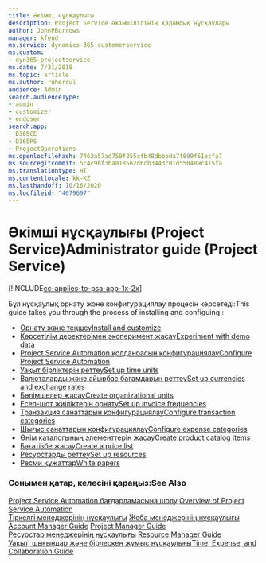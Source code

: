 ```yaml
---
title: Әкімші нұсқаулығы
description: Project Service әкімшілігінің қадамдық нұсқаулары
author: JohnPBurrows
manager: kfend
ms.service: dynamics-365-customerservice
ms.custom:
- dyn365-projectservice
ms.date: 7/31/2018
ms.topic: article
ms.author: ruhercul
audience: Admin
search.audienceType:
- admin
- customizer
- enduser
search.app:
- D365CE
- D365PS
- ProjectOperations
ms.openlocfilehash: 7462a57ad750f255cfb48dbbeda7f899f51ecfa7
ms.sourcegitcommit: 5c4c9bf3ba018562d6cb3443c01d550489c415fa
ms.translationtype: HT
ms.contentlocale: kk-KZ
ms.lasthandoff: 10/16/2020
ms.locfileid: "4079697"
---
```

# <a name="administrator-guide-project-service"></a><span data-ttu-id="54a12-103">Әкімші нұсқаулығы (Project Service)</span><span class="sxs-lookup"><span data-stu-id="54a12-103">Administrator guide (Project Service)</span></span>

[!INCLUDE[cc-applies-to-psa-app-1x-2x](../includes/cc-applies-to-psa-app-1x-2x.md)]

<span data-ttu-id="54a12-104">Бұл нұсқаулық орнату және конфигурациялау процесін көрсетеді:</span><span class="sxs-lookup"><span data-stu-id="54a12-104">This guide takes you through the process of installing and configuing :</span></span>  
  
- [<span data-ttu-id="54a12-105">Орнату және теңшеу</span><span class="sxs-lookup"><span data-stu-id="54a12-105">Install and customize</span></span>](install-customize.md)
- [<span data-ttu-id="54a12-106">Көрсетілім деректерімен эксперимент жасау</span><span class="sxs-lookup"><span data-stu-id="54a12-106">Experiment with demo data</span></span>](use-demo-data.md)
- [<span data-ttu-id="54a12-107">Project Service Automation қолданбасын конфигурациялау</span><span class="sxs-lookup"><span data-stu-id="54a12-107">Configure Project Service Automation</span></span>](configure.md)
- [<span data-ttu-id="54a12-108">Уақыт бірліктерін реттеу</span><span class="sxs-lookup"><span data-stu-id="54a12-108">Set up time units</span></span>](set-up-time-units.md)
- [<span data-ttu-id="54a12-109">Валюталарды және айырбас бағамдарын реттеу</span><span class="sxs-lookup"><span data-stu-id="54a12-109">Set up currencies and exchange rates</span></span>](set-up-currencies-exchange-rates.md)
- [<span data-ttu-id="54a12-110">Бөлімшелер жасау</span><span class="sxs-lookup"><span data-stu-id="54a12-110">Create organizational units</span></span>](create-organizational-units.md)
- [<span data-ttu-id="54a12-111">Есеп-шот жиіліктерін орнату</span><span class="sxs-lookup"><span data-stu-id="54a12-111">Set up invoice frequencies</span></span>](set-up-invoice-frequencies.md)
- [<span data-ttu-id="54a12-112">Транзакция санаттарын конфигурациялау</span><span class="sxs-lookup"><span data-stu-id="54a12-112">Configure transaction categories</span></span>](configure-transaction-categories.md)
- [<span data-ttu-id="54a12-113">Шығыс санаттарын конфигурациялау</span><span class="sxs-lookup"><span data-stu-id="54a12-113">Configure expense categories</span></span>](configure-expense-categories.md)
- [<span data-ttu-id="54a12-114">Өнім каталогының элементтерін жасау</span><span class="sxs-lookup"><span data-stu-id="54a12-114">Create product catalog items</span></span>](create-product-catalog-items.md)
- [<span data-ttu-id="54a12-115">Бағатізбе жасау</span><span class="sxs-lookup"><span data-stu-id="54a12-115">Create a price list</span></span>](create-price-list.md)
- [<span data-ttu-id="54a12-116">Ресурстарды реттеу</span><span class="sxs-lookup"><span data-stu-id="54a12-116">Set up resources</span></span>](set-up-resources.md)
- [<span data-ttu-id="54a12-117">Ресми құжаттар</span><span class="sxs-lookup"><span data-stu-id="54a12-117">White papers</span></span>](white-papers.md)
  
### <a name="see-also"></a><span data-ttu-id="54a12-118">Сонымен қатар, келесіні қараңыз:</span><span class="sxs-lookup"><span data-stu-id="54a12-118">See Also</span></span>  
 <span data-ttu-id="54a12-119">[Project Service Automation бағдарламасына шолу](../psa/overview.md)  </span><span class="sxs-lookup"><span data-stu-id="54a12-119">[Overview of Project Service Automation](../psa/overview.md)  </span></span>  
 <span data-ttu-id="54a12-120">[Тіркелгі менеджерінің нұсқаулығы](../psa/account-manager-guide.md) [Жоба менеджерінің нұсқаулығы](../psa/project-manager-guide.md) </span><span class="sxs-lookup"><span data-stu-id="54a12-120">[Account Manager Guide](../psa/account-manager-guide.md) [Project Manager Guide](../psa/project-manager-guide.md) </span></span>  
 <span data-ttu-id="54a12-121">[Ресурстар менеджерінің нұсқаулығы](../psa/resource-manager-guide.md) </span><span class="sxs-lookup"><span data-stu-id="54a12-121">[Resource Manager Guide](../psa/resource-manager-guide.md) </span></span>  
 [<span data-ttu-id="54a12-122">Уақыт, шығындар және бірлескен жұмыс нұсқаулығы</span><span class="sxs-lookup"><span data-stu-id="54a12-122">Time, Expense, and Collaboration Guide</span></span>](../psa/time-expense-collaboration-guide.md)
